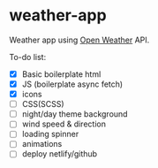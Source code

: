 # weather-app
Weather app using [Open Weather](https://openweathermap.org/) API.

To-do list:
- [x] Basic boilerplate html
- [x] JS (boilerplate async fetch)
- [x] icons
- [ ] CSS(SCSS)
- [ ] night/day theme background
- [ ] wind speed & direction 
- [ ] loading spinner
- [ ] animations
- [ ] deploy netlify/github
